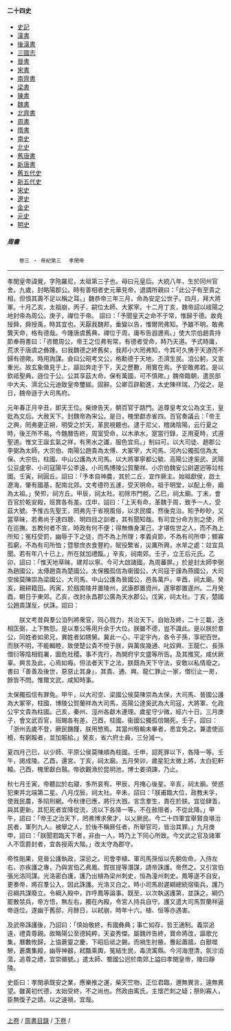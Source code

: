  



#### 二十四史

*   [史記](../a01/a01.md)
*   [漢書](../a02/a02.md)
*   [後漢書](../a03/a03.md)
*   [三國志](../a04/a04.md)
*   [晉書](../a05/a05.md)
*   [宋書](../a06/a06.md)
*   [南齊書](../a07/a07.md)
*   [梁書](../a08/a08.md)
*   [陳書](../a09/a09.md)
*   [魏書](../a10/a10.md)
*   [北齊書](../a11/a11.md)
*   [周書](../a12/a12.md)
*   [隋書](../a13/a13.md)
*   [南史](../a14/a14.md)
*   [北史](../a15/a15.md)
*   [舊唐書](../a16/a16.md)
*   [新唐書](../a17/a17.md)
*   [舊五代史](../a18/a18.md)
*   [新五代史](../a19/a19.md)
*   [宋史](../a20/a20.md)
*   [遼史](../a21/a21.md)
*   [金史](../a22/a22.md)
*   [元史](../a23/a23.md)
*   [明史](../a24/a24.md)


##### 周書
　　`卷三 ‧ 帝紀第三`　
	`孝閔帝`

* * *

孝閔皇帝諱覺，字陁羅尼，太祖第三子也。母曰元皇后。大統八年，生於同州官舍。九歲，封略陽郡公。時有善相者史元華見帝，退謂所親曰：「此公子有至貴之相，但恨其壽不足以稱之耳。」魏恭帝三年三月，命為安定公世子。四月，拜大將軍。十月乙亥，太祖崩，丙子，嗣位太師、大冢宰。十二月丁亥，魏帝詔以岐陽之地封帝為周公。庚子，禪位于帝。
    詔曰：「予聞皇天之命不于常，惟歸于德。故堯授舜，舜授禹，時其宜也。天厭我魏邦，垂變以告，惟爾罔弗知。予雖不明，敢弗龔天命，格有德哉。今踵唐虞舊典，禪位于周，庸布告遐邇焉。」使大宗伯趙貴持節奉冊書曰：「咨爾周公，帝王之位弗有常，有德者受命，時乃天道。予式時庸，荒求于唐虞之彝踵。曰我魏德之終舊矣，我邦小大罔弗知，今其可久怫于天道而不歸有德歟。時用詢謀。僉曰公昭考文公，格勳德于天地，丕濟生民。洎公躬，又宣重光。故玄象徵見于上，謳訟奔走于下，天之歷數，用實在焉。予安敢弗若。是以欽祗聖典，遜位于公。公其享茲大命，保有萬國，可不慎歟。」魏帝臨朝，遣民部中大夫、濟北公元迪致皇帝璽紱。固辭。公卿百辟勸進，太史陳祥瑞，乃從之。是日，魏帝遜于大司馬府。

元年春正月辛丑，即天王位。柴燎告天，朝百官于路門。追尊皇考文公為文王，皇妣為文后。大赦天下。封魏帝為宋公。是日，槐里獻赤雀四。百官奏議云：「帝王之興，罔弗更正朔，明受之於天，革民視聽也。逮于尼父，稽諸陰陽，云行夏之時，後王所不易。今魏曆告終，周室受命，以木承水，寔當行錄，正用夏時，式遵聖道。惟文王誕玄氣之祥，有黑水之讖，服色宜烏。」制曰可。以大司徒、趙郡公李弼為太師，大宗伯、南陽公趙貴為太傅、大冢宰，大司馬、河內公獨孤信為太保、大宗伯，柱國、中山公護為大司馬。以大將軍寧都公毓、高陽公達奚武、武陽公豆盧寧、小司寇陽平公李遠、小司馬博陵公賀蘭祥、小宗伯魏安公尉遲迥等竝柱國。壬寅，祠圓丘。詔曰：「予本自神農，其於二丘，宜作厥主。始祖獻侯，啟土遼海，肇有國基，配南北郊。文考德符五運，受天明命，祖于明堂，以配上帝，廟為太祖。」癸夘，祠方丘。甲辰，祠太社。初除市門稅。乙巳，祠太廟。丁未，會百官於乾安殿，班賞各有差。戊申，詔曰：「上天有命，革魏于周，致予一人，受茲大號。予惟古先聖王，罔弗先于省視風俗，以求民瘼，然後克治。矧予眇眇，又當草昧，若弗尚于達四聰、明四目之訓者，其有聞知哉。有司宜分命方別之使，所在巡撫。五教何者不宣，時政有何不便；得無脩身潔己，才堪佐世之人，而不為上所知；冤枉受罰，幽辱于下之徒，而不為上所理；孝義貞節，不為有司所申；鰥寡孤窮，不為有司所恤；暨黎庶衣食豐約，賦役繁省，災厲所興，水旱之處：竝宜具聞。若有年八十已上，所在就加禮餼。」辛亥，祠南郊。壬子，立王后元氏。乙卯，詔曰：「惟天地草昧，建邦以寧。今可大啟諸國，為周蕃屏。」於是封太師李弼為趙國公，太傅趙貴為楚國公，太保獨孤信為衞國公，大司寇于謹為燕國公，大司空侯莫陳崇為梁國公，大司馬、中山公護為晉國公，邑各萬戶。辛酉，祠太廟。癸亥，親耕籍田。丙寅，於劔南陵井置陵州，武康郡置資州，遂寧郡置遂州。二月癸酉，朝日于東郊。乙亥，改封永昌郡公廣為天水郡公。戊寅，祠太社。丁亥，楚國公趙貴謀反，伏誅。詔曰：

　　朕文考昔與羣公洎列將衆官，同心戮力，共治天下。自始及終，二十三載，迭相匡弼，上下無怨。是以羣公等用升余于大位。朕雖不德，豈不識此。是以朕於羣公，同姓者如弟兄，異姓者如甥舅。冀此一心，平定宇內，各令子孫，享祀百世。而朕不明，不能輯睦，致使楚公貴不悅于朕，與萬俟幾通、叱奴興、王龍仁、長孫僧衍等陰相假署，圖危社稷。事不克行，為開府宇文盛等所告。及其推究，咸伏厥辜。興言及此，心焉如痗。但法者天下之法，朕既為天下守法，安敢以私情廢之。書曰「善善及後世，惡惡止其身」，其貴、通、興、龍仁罪止一家，僧衍止一房，餘皆不問。惟爾文武，咸知時事。

太保獨孤信有罪免。甲午，以大司空、梁國公侯莫陳崇為太保，大司馬、晉國公護為大冢宰，柱國、博陵公賀蘭祥為大司馬，高陽公達奚武為大司寇，大將軍、化政公宇文貴為柱國。己亥，秦州、涇州各獻木連理。歲星守少微，經六十日。三月庚子，會文武百官，班賜各有差。己酉，柱國、衞國公獨孤信賜死。壬子，詔曰：「浙州去歲不登，厥民饑饉，朕用慜焉。其當州租輸未畢者，悉宜免之。兼遣使巡檢，有窮餒者，並加賑給。」癸亥，省六府士員，三分減一。

夏四月己巳，以少師、平原公侯莫陳順為柱國。壬申，詔死罪以下，各降一等。壬午，謁成陵。乙酉，還宮。丁亥，祠太廟。五月癸卯，歲星犯太微上將，太白犯軒轅。己酉，槐里獻白䴏。帝欲觀漁於昆明池，博士姜須諫，乃止。

秋七月壬寅，帝聽訟於右寢，多所哀宥。甲辰，月掩心後星。辛亥，祠太廟。熒惑犯東井北端第二星。八月戊辰，祠太社。辛未，詔曰：「朕甫臨大位，政教未孚，使我民農，多陷刑網。今秋律已應，將行大戮，言念羣生，責在於朕。宜從肆眚，與其更新。其犯死者宜降從流，流以下各降一等。不在赦限者，不從此降。」甲午，詔曰：「帝王之治天下，罔弗博求衆才，以乂厥民。今二十四軍宜舉賢良堪治民者，軍列九人。被舉之人，於後不稱厥任者，所舉官司，皆治其罪。」九月庚申，詔曰：「朕聞君臨天下者，非由一人，時乃上下同心所致。今文武之官及諸軍人不霑爵封者，宜各授兩大階。」改太守為郡守。

帝性剛果，見晉公護執政，深忌之。司會李植、軍司馬孫恒以先朝佐命，入侍左右，亦疾護之專，乃與宮伯乙弗鳳、賀拔提等潛謀，請帝誅護。帝然之。又引宮伯張光洛同謀。光洛密白護，護乃出植為梁州刺史，恒為潼州刺史。鳳等遂不自安，更奏帝，將召羣公入，因此誅護。光洛又白之。時小司馬尉遲綱總統宿衞兵，護乃召綱共謀廢立。令綱入殿中，詐呼鳳等論事。既至，以次執送護第，並誅之。綱仍罷散禁兵，帝方悟，無左右，獨在內殿，令宮人持兵自守。護又遣大司馬賀蘭祥逼帝遜位。遂幽于舊邸，月餘日，以弒崩，時年十六。植、恒等亦遇害。

及武帝誅護後，乃詔曰：「慎始敬終，有國彝典；事亡如存，哲王通制。義崇追遠，禮貴尊親。故略陽公至德純粹，天姿秀傑。屬魏祚告終，寶命將改，謳歌允集，曆數攸歸，上恊蒼靈之慶，下昭后祗之錫。而禍生肘腋，釁起蕭牆，白獸噬驂，蒼鷹集殿，幽辱神器，弒酷乘輿，冤結生民，毒流㝢縣。今河海澄清，氛沴消蕩，追尊之禮，宜崇徽號。」遣太師、蜀國公迥於南郊上謚曰孝閔皇帝，陵曰靜陵。

史臣曰：孝閔承既安之業，應樂推之運，柴天竺物，正位君臨，邇無異言，遠無異望。雖黃初代德，太始受終，不之尚也。然政由寗氏，主懷芒刺之疑；祭則寡人，臣無復子之請。以之速禍，宜哉。

* * *

 [上卷](002.md) /  [周書目錄](a12.md) / [下卷](004.md) /			  

    
